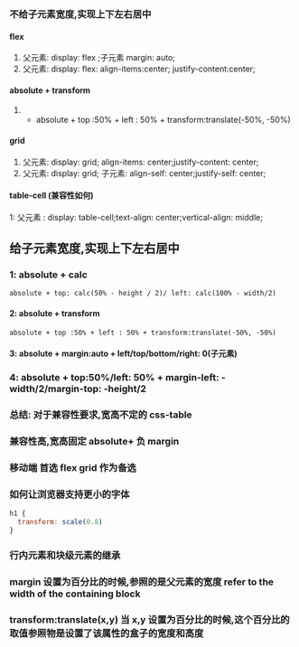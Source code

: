 ### 不给子元素宽度,实现上下左右居中

#### flex

1. 父元素: display: flex ;子元素 margin: auto;
2. 父元素: display: flex: align-items:center; justify-content:center;

#### absolute + transform

1. - absolute + top :50% + left : 50% + transform:translate(-50%, -50%)

#### grid

1. 父元素: display: grid; align-items: center;justify-content: center;
2. 父元素: display: grid; 子元素: align-self: center;justify-self: center;

#### table-cell (兼容性如何)

1: 父元素 : display: table-cell;text-align: center;vertical-align: middle;

## 给子元素宽度,实现上下左右居中

### 1: absolute + calc

    absolute + top: calc(50% - height / 2)/ left: calc(100% - width/2)

#### 2: absolute + transform

    absolute + top :50% + left : 50% + transform:translate(-50%, -50%)

#### 3: absolute + margin:auto + left/top/bottom/right: 0(子元素)

### 4: absolute + top:50%/left: 50% + margin-left: -width/2/margin-top: -height/2

### 总结: 对于兼容性要求,宽高不定的 css-table

### 兼容性高,宽高固定 absolute+ 负 margin

### 移动端 首选 flex grid 作为备选

### 如何让浏览器支持更小的字体

```js
h1 {
  transform: scale(0.8)
}
```

### 行内元素和块级元素的继承

### margin 设置为百分比的时候,参照的是父元素的宽度 refer to the width of the containing block

### transform:translate(x,y) 当 x,y 设置为百分比的时候,这个百分比的取值参照物是设置了该属性的盒子的宽度和高度
